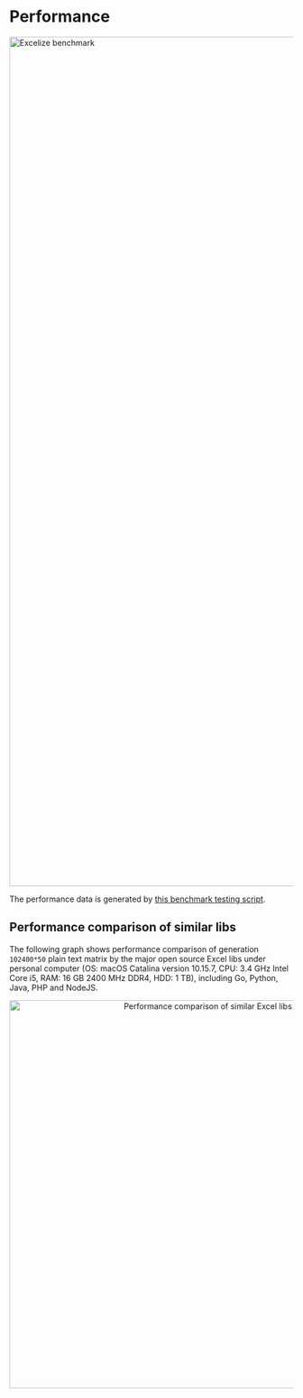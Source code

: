 # Performance

<img src="https://xuri.me/wp-content/uploads/2016/08/excelize-performance.svg" alt="Excelize benchmark" width="1506">

The performance data is generated by [this benchmark testing script](https://github.com/xuri/excelize-benchmark).

## Performance comparison of similar libs

The following graph shows performance comparison of generation `102400*50` plain text matrix by the major open source Excel libs under personal computer (OS: macOS Catalina version 10.15.7, CPU: 3.4 GHz Intel Core i5, RAM: 16 GB 2400 MHz DDR4, HDD: 1 TB), including Go, Python, Java, PHP and NodeJS.

<p align="center"><img width="688" src="https://xuri.me/wp-content/uploads/2016/08/excelize-golang-library-for-reading-and-writing-xlsx-files-3.png" alt="Performance comparison of similar Excel libs"></p>
